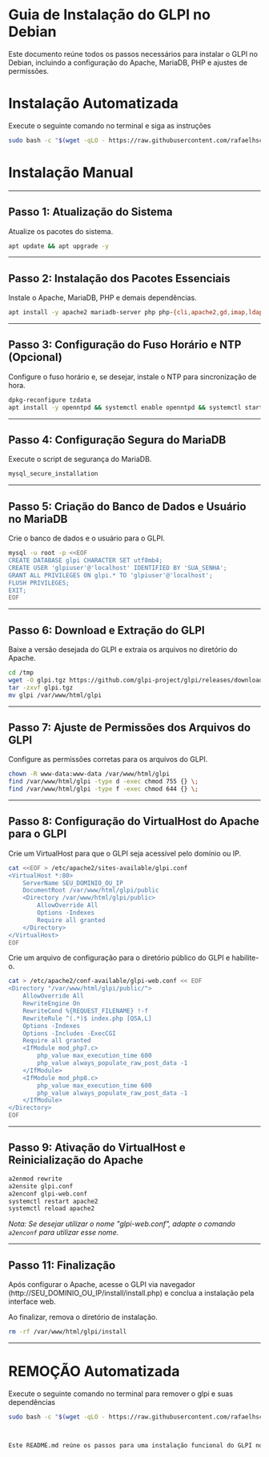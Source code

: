 # Guia de Instalação do GLPI no Debian

Este documento reúne todos os passos necessários para instalar o GLPI no Debian, incluindo a configuração do Apache, MariaDB, PHP e ajustes de permissões. 

# Instalação Automatizada

Execute o seguinte comando no terminal e siga as instruções
```bash
sudo bash -c "$(wget -qLO - https://raw.githubusercontent.com/rafaelhschuh/glpi-install/refs/heads/main/auto-install.sh)"
```


# Instalação Manual
---

## Passo 1: Atualização do Sistema

Atualize os pacotes do sistema.

```bash
apt update && apt upgrade -y
```

---

## Passo 2: Instalação dos Pacotes Essenciais

Instale o Apache, MariaDB, PHP e demais dependências.

```bash
apt install -y apache2 mariadb-server php php-{cli,apache2,gd,imap,ldap,mysql,xml,mbstring,xmlrpc,zip,bcmath,intl,redis} wget unzip
```

---

## Passo 3: Configuração do Fuso Horário e NTP (Opcional)

Configure o fuso horário e, se desejar, instale o NTP para sincronização de hora.

```bash
dpkg-reconfigure tzdata
apt install -y openntpd && systemctl enable openntpd && systemctl start openntpd
```

---

## Passo 4: Configuração Segura do MariaDB

Execute o script de segurança do MariaDB.

```bash
mysql_secure_installation
```

---

## Passo 5: Criação do Banco de Dados e Usuário no MariaDB

Crie o banco de dados e o usuário para o GLPI.

```bash
mysql -u root -p <<EOF
CREATE DATABASE glpi CHARACTER SET utf8mb4;
CREATE USER 'glpiuser'@'localhost' IDENTIFIED BY 'SUA_SENHA';
GRANT ALL PRIVILEGES ON glpi.* TO 'glpiuser'@'localhost';
FLUSH PRIVILEGES;
EXIT;
EOF
```

---

## Passo 6: Download e Extração do GLPI

Baixe a versão desejada do GLPI e extraia os arquivos no diretório do Apache.

```bash
cd /tmp
wget -O glpi.tgz https://github.com/glpi-project/glpi/releases/download/10.0.15/glpi-10.0.15.tgz
tar -zxvf glpi.tgz
mv glpi /var/www/html/glpi
```

---

## Passo 7: Ajuste de Permissões dos Arquivos do GLPI

Configure as permissões corretas para os arquivos do GLPI.

```bash
chown -R www-data:www-data /var/www/html/glpi
find /var/www/html/glpi -type d -exec chmod 755 {} \;
find /var/www/html/glpi -type f -exec chmod 644 {} \;
```

---

## Passo 8: Configuração do VirtualHost do Apache para o GLPI

Crie um VirtualHost para que o GLPI seja acessível pelo domínio ou IP.

```bash
cat <<EOF > /etc/apache2/sites-available/glpi.conf
<VirtualHost *:80>
    ServerName SEU_DOMINIO_OU_IP
    DocumentRoot /var/www/html/glpi/public
    <Directory /var/www/html/glpi/public>
        AllowOverride All
        Options -Indexes
        Require all granted
    </Directory>
</VirtualHost>
EOF
```


Crie um arquivo de configuração para o diretório público do GLPI e habilite-o.

```bash
cat > /etc/apache2/conf-available/glpi-web.conf << EOF
<Directory "/var/www/html/glpi/public/">
    AllowOverride All
    RewriteEngine On
    RewriteCond %{REQUEST_FILENAME} !-f
    RewriteRule ^(.*)$ index.php [QSA,L]
    Options -Indexes
    Options -Includes -ExecCGI
    Require all granted
    <IfModule mod_php7.c>
        php_value max_execution_time 600
        php_value always_populate_raw_post_data -1
    </IfModule>
    <IfModule mod_php8.c>
        php_value max_execution_time 600
        php_value always_populate_raw_post_data -1
    </IfModule>
</Directory>
EOF
```
---

## Passo 9: Ativação do VirtualHost e Reinicialização do Apache

```bash
a2enmod rewrite
a2ensite glpi.conf
a2enconf glpi-web.conf
systemctl restart apache2
systemctl reload apache2
```

*Nota: Se desejar utilizar o nome "glpi-web.conf", adapte o comando `a2enconf` para utilizar esse nome.*

---

## Passo 11: Finalização

Após configurar o Apache, acesse o GLPI via navegador (http://SEU_DOMINIO_OU_IP/install/install.php) e conclua a instalação pela interface web. 

Ao finalizar, remova o diretório de instalação.

```bash
rm -rf /var/www/html/glpi/install
```

---

# REMOÇÃO Automatizada

Execute o seguinte comando no terminal para remover o glpi e suas dependências
```bash
sudo bash -c "$(wget -qLO - https://raw.githubusercontent.com/rafaelhschuh/glpi-install/refs/heads/main/auto-remove.sh)"



Este README.md reúne os passos para uma instalação funcional do GLPI no Debian. Certifique-se de ajustar os valores conforme necessário e consulte a documentação oficial do GLPI para detalhes adicionais e atualizações.
